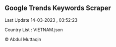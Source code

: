 

## Google Trends Keywords Scraper 
 
Last Update 14-03-2023 , 03:52:23

Country List :
VIETNAM.json



© Abdul Muttaqin 

